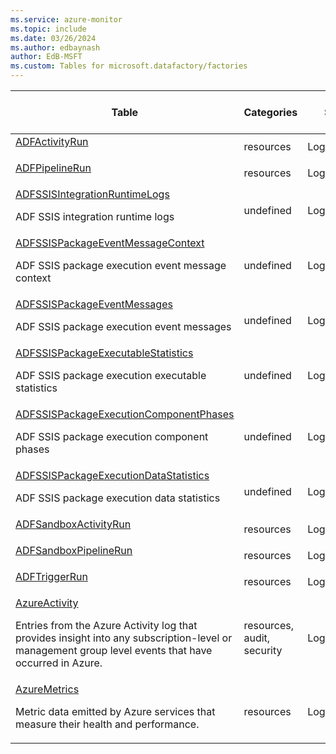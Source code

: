 ```yaml
---
ms.service: azure-monitor
ms.topic: include
ms.date: 03/26/2024
ms.author: edbaynash
author: EdB-MSFT
ms.custom: Tables for microsoft.datafactory/factories
---
```



| Table | Categories | Solutions|[Supports basic log plan](/azure/azure-monitor/logs/basic-logs-configure?tabs=portal-1#compare-the-basic-and-analytics-log-data-plans)| Queries|
|---|---|---|---|---|
| [ADFActivityRun](/azure/azure-monitor/reference/tables/ADFActivityRun)<p> | resources | LogManagement | No| [Yes](/azure/azure-monitor/reference/queries/adfactivityrun)|
| [ADFPipelineRun](/azure/azure-monitor/reference/tables/ADFPipelineRun)<p> | resources | LogManagement | No| [Yes](/azure/azure-monitor/reference/queries/adfpipelinerun)|
| [ADFSSISIntegrationRuntimeLogs](/azure/azure-monitor/reference/tables/ADFSSISIntegrationRuntimeLogs)<p>ADF SSIS integration runtime logs | undefined | LogManagement | No| -|
| [ADFSSISPackageEventMessageContext](/azure/azure-monitor/reference/tables/ADFSSISPackageEventMessageContext)<p>ADF SSIS package execution event message context | undefined | LogManagement | No| -|
| [ADFSSISPackageEventMessages](/azure/azure-monitor/reference/tables/ADFSSISPackageEventMessages)<p>ADF SSIS package execution event messages | undefined | LogManagement | No| -|
| [ADFSSISPackageExecutableStatistics](/azure/azure-monitor/reference/tables/ADFSSISPackageExecutableStatistics)<p>ADF SSIS package execution executable statistics | undefined | LogManagement | No| -|
| [ADFSSISPackageExecutionComponentPhases](/azure/azure-monitor/reference/tables/ADFSSISPackageExecutionComponentPhases)<p>ADF SSIS package execution component phases | undefined | LogManagement | No| -|
| [ADFSSISPackageExecutionDataStatistics](/azure/azure-monitor/reference/tables/ADFSSISPackageExecutionDataStatistics)<p>ADF SSIS package execution data statistics | undefined | LogManagement | No| -|
| [ADFSandboxActivityRun](/azure/azure-monitor/reference/tables/ADFSandboxActivityRun)<p> | resources | LogManagement | No| -|
| [ADFSandboxPipelineRun](/azure/azure-monitor/reference/tables/ADFSandboxPipelineRun)<p> | resources | LogManagement | No| -|
| [ADFTriggerRun](/azure/azure-monitor/reference/tables/ADFTriggerRun)<p> | resources | LogManagement | No| [Yes](/azure/azure-monitor/reference/queries/adftriggerrun)|
| [AzureActivity](/azure/azure-monitor/reference/tables/AzureActivity)<p>Entries from the Azure Activity log that provides insight into any subscription-level or management group level events that have occurred in Azure. | resources, audit, security | LogManagement | No| [Yes](/azure/azure-monitor/reference/queries/azureactivity)|
| [AzureMetrics](/azure/azure-monitor/reference/tables/AzureMetrics)<p>Metric data emitted by Azure services that measure their health and performance. | resources | LogManagement | No| [Yes](/azure/azure-monitor/reference/queries/azuremetrics)|

  
